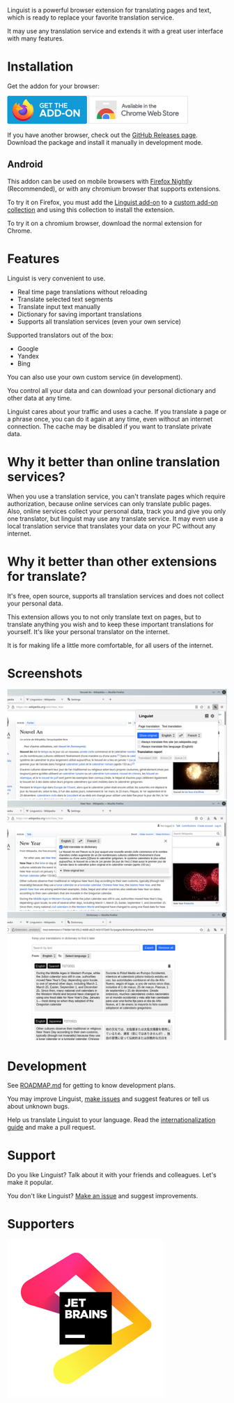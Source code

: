 Linguist is a powerful browser extension for translating pages and text, which is ready to replace your favorite translation service.

It may use any translation service and extends it with a great user interface with many features.

# Installation

Get the addon for your browser:

[![](./assets/firefox.png)](https://addons.mozilla.org/addon/linguist-translator/) [![](./assets/chrome.png)](https://chrome.google.com/webstore/detail/gbefmodhlophhakmoecijeppjblibmie)

<!-- [![](./assets/edge.png)](#) -->

If you have another browser, check out the [GitHub Releases page](https://github.com/vitonsky/linguist/releases). Download the package and install it manually in development mode.

## Android

<!-- Text partly copied from https://github.com/ajayyy/SponsorBlock/wiki/Android -->

This addon can be used on mobile browsers with [Firefox Nightly](https://play.google.com/store/apps/details?id=org.mozilla.fenix) (Recommended), or with any chromium browser that supports extensions.

To try it on Firefox, you must add the [Linguist add-on](https://addons.mozilla.org/addon/linguist-translator/) to a [custom add-on collection](https://www.ghacks.net/2020/10/01/you-can-now-install-any-add-on-in-firefox-nightly-for-android-but-it-is-complicated/) and using this collection to install the extension.

To try it on a chromium browser, download the normal extension for Chrome.

# Features

Linguist is very convenient to use.

- Real time page translations without reloading
- Translate selected text segments
- Translate input text manually
- Dictionary for saving important translations
- Supports all translation services (even your own service)

Supported translators out of the box:

- Google
- Yandex
- Bing

You can also use your own custom service (in development).

You control all your data and can download your personal dictionary and other data at any time.

Linguist cares about your traffic and uses a cache. If you translate a page or a phrase once, you can do it again at any time, even without an internet connection. The cache may be disabled if you want to translate private data.

# Why it better than online translation services?

When you use a translation service, you can't translate pages which require authorization, because online services can only translate public pages. Also, online services collect your personal data, track you and give you only one translator, but linguist may use any translate service. It may even use a local translation service that translates your data on your PC without any internet.

# Why it better than other extensions for translate?

It's free, open source, supports all translation services and does not collect your personal data.

This extension allows you to not only translate text on pages, but to translate anything you wish and to keep these important translations for yourself. It's like your personal translator on the internet.

It is for making life a little more comfortable, for all users of the internet.

# Screenshots

![](./assets/screen1.png)
![](./assets/screen2.png)
![](./assets/screen3.png)

# Development

See [ROADMAP.md](./ROADMAP.md) for getting to know development plans.

You may improve Linguist, [make issues](https://github.com/translate-tools/linguist/issues/new) and suggest features or tell us about unknown bugs.

Help us translate Linguist to your language. Read the [internationalization guide](https://developer.mozilla.org/en-US/docs/Mozilla/Add-ons/WebExtensions/Internationalization) and make a pull request.

# Support

Do you like Linguist? Talk about it with your friends and colleagues. Let's make it popular.

You don't like Linguist? [Make an issue](https://github.com/translate-tools/linguist/issues/new) and suggest improvements.

# Supporters

![](./assets/jb_beam.svg)
